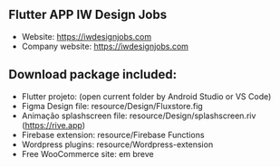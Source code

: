 ## Flutter APP IW Design Jobs
- Website: https://iwdesignjobs.com
- Company website: https://iwdesignjobs.com


## Download package included:
- Flutter projeto: (open current folder by Android Studio or VS Code)
- Figma Design file: resource/Design/Fluxstore.fig
- Animação splashscreen file: resource/Design/splashscreen.riv (https://rive.app)
- Firebase extension: resource/Firebase Functions
- Wordpress plugins: resource/Wordpress-extension
- Free WooCommerce site: em breve
